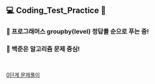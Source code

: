 ## :computer: Coding_Test_Practice :100:

### :muscle: 프로그래머스 groupby(level) 정답률 순으로 푸는 중!
### :punch: 백준은 알고리즘 문제 중심!
<br>

[0단계 문제풀이](https://github.com/UGeunJi/AI-bootcamp/tree/main/coding%20test%20Lv.0)
